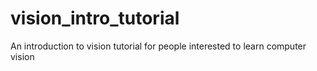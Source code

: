 # vision_intro_tutorial
An introduction to vision tutorial for people interested to learn computer vision
